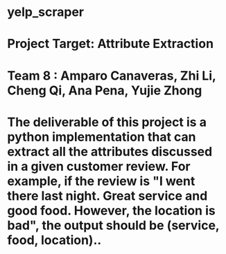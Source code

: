 # yelp_scraper
# Project Target: Attribute Extraction
# Team 8 : Amparo Canaveras, Zhi Li, Cheng Qi, Ana Pena, Yujie Zhong
# The deliverable of this project is a python implementation that can extract all the attributes discussed in a given customer review. For example, if the review is "I went there last night. Great service and good food. However, the location is bad", the output should be (service, food, location)..
